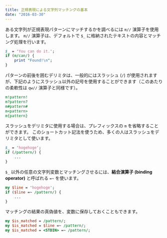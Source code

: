 ```yaml
---
title: 正規表現による文字列マッチングの基本
date: "2016-03-30"
---
```


ある文字列が正規表現パターンにマッチするかを調べるには `m//` 演算子を使用します。
`m//` 演算子は、デフォルトで `$_` に格納されたテキストの内容とマッチング処理を行います。

```perl
$_ = 'You can do it.';
if (m/can/) {
    print "Found!\n";
}
```

パターンの前後を囲むデリミタは、一般的にはスラッシュ (`/`) が使用されますが、下記のようにスラッシュ以外の記号を使用することができます（このあたりの柔軟性は `qw//` 演算子と同様です）。

```perl
m!pattern!
m?pattern?
m#pattern#
m<pattern>
m{pattern}
```

スラッシュをデリミタに使用する場合は、プレフィックスの `m` を省略することができます。
このショートカット記法を使うため、多くの人はスラッシュをデリミタとして使います。

```perl
$_ = 'hogehoge';
if (/pattern/) {
    ...
}
```

`$_` 以外の任意の文字列変数とマッチングさせるには、**結合演算子 (binding operator)** と呼ばれる `=~` を使います。

```perl
my $line = 'hogehoge';
if ($line =~ /pattern/) {
    ...
}
```

マッチングの結果の真偽値を、変数に保存しておくこともできます。

```perl
my $is_matched = /pattern/;
my $is_matched = $line =~ /pattern/;
my $is_matched = <STDIN> =~ /pattern/;
```

